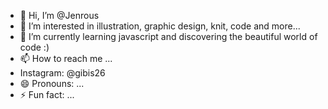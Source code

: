 - 👋 Hi, I’m @Jenrous
- 👀 I’m interested in illustration, graphic design, knit, code and more...
- 🌱 I’m currently learning javascript and discovering the beautiful world of code :)
- 📫 How to reach me ...
- Instagram: @gibis26
- 😄 Pronouns: ...
- ⚡ Fun fact: ...

<!---
Jenrous/Jenrous is a ✨ special ✨ repository because its `README.md` (this file) appears on your GitHub profile.
You can click the Preview link to take a look at your changes.
--->
